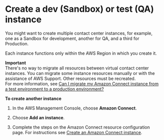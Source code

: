 # Create a dev \(Sandbox\) or test \(QA\) instance<a name="create-connect-instance"></a>

You might want to create multiple contact center instances, for example, one as a Sandbox for development, another for QA, and a third for Production\. 

Each instance functions only within the AWS Region in which you create it\.

**Important**  
There's no way to migrate all resources between virtual contact center instances\. You can migrate some instance resources manually or with the assistance of AWS Support\. Other resources must be recreated\.  
For more information, see [Can I migrate my Amazon Connect instance from a test environment to a production environment?](https://aws.amazon.com/premiumsupport/knowledge-center/connect-migrate-instance-resources/)

**To create another instance**

1. In the AWS Management Console, choose **Amazon Connect**\.

1. Choose **Add an instance**\.

1. Complete the steps on the Amazon Connect resource configuration page\. For instructions see [Create an Amazon Connect instance](amazon-connect-instances.md)\.
